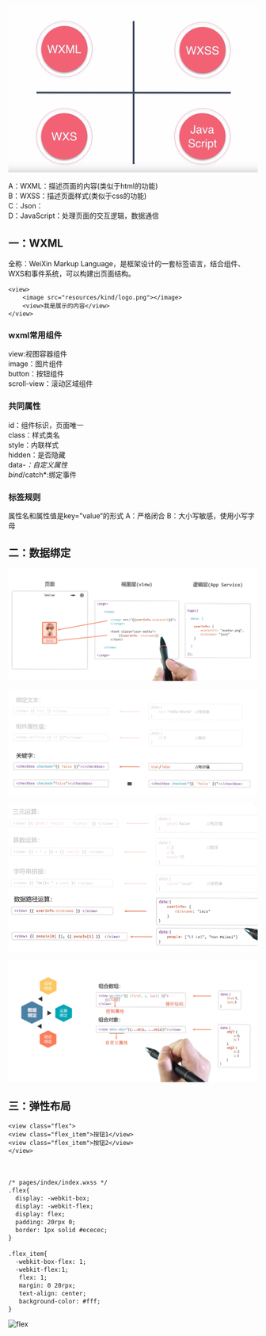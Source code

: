 ![小程序基本构成](https://github.com/liuyanliang2015/BertNote/blob/master/pics/mini-language1.png)

A：WXML：描述页面的内容(类似于html的功能)<br>
B：WXSS：描述页面样式(类似于css的功能)<br>
C：Json：<br>
D：JavaScript：处理页面的交互逻辑，数据通信<br>

## 一：WXML
全称：WeiXin Markup Language，是框架设计的一套标签语言，结合组件、WXS和事件系统，可以构建出页面结构。

    <view>
		<image src="resources/kind/logo.png"></image>
		<view>我是展示的内容</view>
	</view>

### wxml常用组件
view:视图容器组件<br>
image：图片组件<br>
button：按钮组件<br>
scroll-view：滚动区域组件<br>

### 共同属性

id：组件标识，页面唯一<br>
class：样式类名<br>
style：内联样式<br>
hidden：是否隐藏<br>
data-*：自定义属性<br>
bind*/catch*:绑定事件<br>


### 标签规则
属性名和属性值是key=”value“的形式
A：严格闭合
B：大小写敏感，使用小写字母

## 二：数据绑定
![数据绑定](https://github.com/liuyanliang2015/BertNote/blob/master/pics/data-bind.png)


![数据绑定](https://github.com/liuyanliang2015/BertNote/blob/master/pics/data-bind-demo1.png)


![数据绑定](https://github.com/liuyanliang2015/BertNote/blob/master/pics/data-bind-demo2.png)

![数据绑定](https://github.com/liuyanliang2015/BertNote/blob/master/pics/data-bind-demo3.png)

## 三：弹性布局

    <view class="flex">
    <view class="flex_item">按钮1</view>
    <view class="flex_item">按钮2</view>
	</view>



	/* pages/index/index.wxss */
	.flex{
	  display: -webkit-box;
	  display: -webkit-flex;
	  display: flex;
	  padding: 20rpx 0;
	  border: 1px solid #ececec;
	}
	
	.flex_item{
	  -webkit-box-flex: 1;
	  -webkit-flex:1;
	   flex: 1;
	   margin: 0 20rpx;
	   text-align: center;
	   background-color: #fff;
	}

![flex](https://github.com/liuyanliang2015/BertNote/blob/master/pics/mini-fle.png)